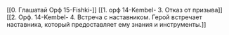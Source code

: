 [[0. Глашатай Орф 15-Fishki-]]
[[1. орф 14-Kembel- 3. Отказ от призыва]]
[[2. Орф. 14-Kembel- 4. Встреча с наставником. Герой встречает наставника, который предоставляет ему знания и инструменты.]]
